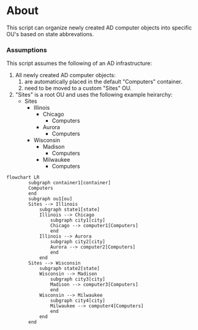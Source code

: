 # About

This script can organize newly created AD computer objects into specific OU's based on state abbrevations.

### Assumptions

This script assumes the following of an AD infrastructure:
1. All newly created AD computer objects:
    1. are automatically placed in the default "Computers" container.
    2. need to be moved to a custom "Sites" OU.
2. "Sites" is a root OU and uses the following example heirarchy:
    - Sites
      - Illinois
        - Chicago
          - Computers
        - Aurora
          - Computers
      - Wisconsin
        - Madison
          - Computers
        - Milwaukee
          - Computers

```mermaid
flowchart LR
        subgraph container1[container]
        Computers
        end
        subgraph ou1[ou]
        Sites --> Illinois
            subgraph state1[state]
            Illinois --> Chicago
                subgraph city1[city]
                Chicago --> computer1[Computers]
                end
            Illinois --> Aurora
                subgraph city2[city]
                Aurora --> computer2[Computers]
                end
            end
        Sites --> Wisconsin
            subgraph state2[state]
            Wisconsin --> Madison
                subgraph city3[city]
                Madison --> computer3[Computers]
                end
            Wisconsin --> Milwaukee
                subgraph city4[city]
                Milwaukee --> computer4[Computers]
                end
            end
        end
```
